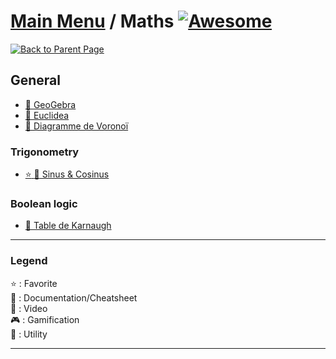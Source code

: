 # [Main Menu](../README.md) / Maths [![Awesome](https://awesome.re/badge-flat.svg)](https://awesome.re)

[![Back to Parent Page](https://img.shields.io/badge/-Back_to_Parent_Page-blue?style=for-the-badge)](../README.md)

## General
- [:wrench: GeoGebra](https://www.geogebra.org/)
- [:wrench: Euclidea](https://www.euclidea.xyz/)
- [:book: Diagramme de Voronoï](https://fr.wikipedia.org/wiki/Diagramme_de_Vorono%C3%AF)

### Trigonometry
- [:star: :book: Sinus & Cosinus](https://wordsandbuttons.online/sine_and_cosine.html)

### Boolean logic
- [:book: Table de Karnaugh](https://fr.wikipedia.org/wiki/Table_de_Karnaugh)

---

### Legend
:star: : Favorite\
:book: : Documentation/Cheatsheet\
:movie_camera: : Video\
:video_game: : Gamification\
:wrench: : Utility

---
